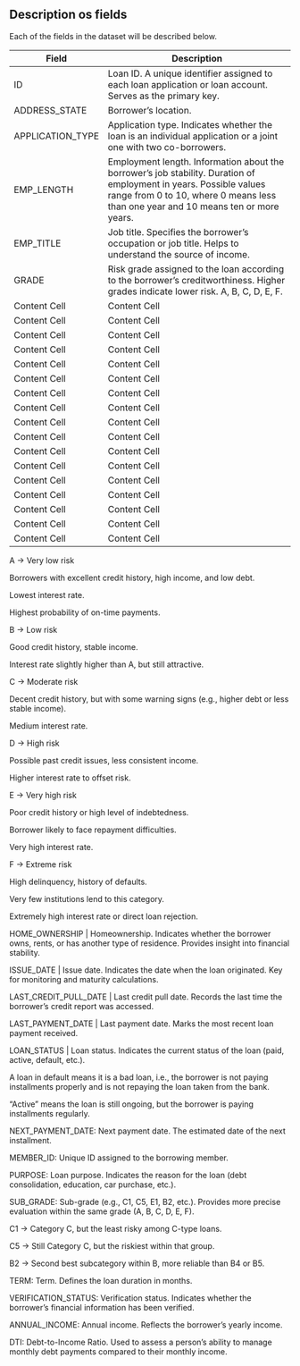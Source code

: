 ## Description os fields 

Each of the fields in the dataset will be described below.


Field  | Description
------------- | -------------
ID  | Loan ID. A unique identifier assigned to each loan application or loan account. Serves as the primary key.
ADDRESS_STATE  |  Borrower’s location.
APPLICATION_TYPE  |  Application type. Indicates whether the loan is an individual application or a joint one with two co-borrowers.
EMP_LENGTH  |  Employment length. Information about the borrower’s job stability. Duration of employment in years. Possible values range from 0 to 10, where 0 means less than one year and 10 means ten or more years.
EMP_TITLE  |  Job title. Specifies the borrower’s occupation or job title. Helps to understand the source of income.
GRADE  |  Risk grade assigned to the loan according to the borrower’s creditworthiness. Higher grades indicate lower risk. A, B, C, D, E, F.
Content Cell  | Content Cell 
Content Cell  | Content Cell
Content Cell  | Content Cell 
Content Cell  | Content Cell
Content Cell  | Content Cell 
Content Cell  | Content Cell
Content Cell  | Content Cell 
Content Cell  | Content Cell
Content Cell  | Content Cell 
Content Cell  | Content Cell
Content Cell  | Content Cell 
Content Cell  | Content Cell
Content Cell  | Content Cell 
Content Cell  | Content Cell
Content Cell  | Content Cell 
Content Cell  | Content Cell
Content Cell  | Content Cell 



A → Very low risk

Borrowers with excellent credit history, high income, and low debt.

Lowest interest rate.

Highest probability of on-time payments.

B → Low risk

Good credit history, stable income.

Interest rate slightly higher than A, but still attractive.

C → Moderate risk

Decent credit history, but with some warning signs (e.g., higher debt or less stable income).

Medium interest rate.

D → High risk

Possible past credit issues, less consistent income.

Higher interest rate to offset risk.

E → Very high risk

Poor credit history or high level of indebtedness.

Borrower likely to face repayment difficulties.

Very high interest rate.

F → Extreme risk

High delinquency, history of defaults.

Very few institutions lend to this category.

Extremely high interest rate or direct loan rejection.

HOME_OWNERSHIP  |  Homeownership. Indicates whether the borrower owns, rents, or has another type of residence. Provides insight into financial stability.

ISSUE_DATE  |  Issue date. Indicates the date when the loan originated. Key for monitoring and maturity calculations.

LAST_CREDIT_PULL_DATE  |  Last credit pull date. Records the last time the borrower’s credit report was accessed.

LAST_PAYMENT_DATE  |  Last payment date. Marks the most recent loan payment received.

LOAN_STATUS  |  Loan status. Indicates the current status of the loan (paid, active, default, etc.).

A loan in default means it is a bad loan, i.e., the borrower is not paying installments properly and is not repaying the loan taken from the bank.

“Active” means the loan is still ongoing, but the borrower is paying installments regularly.

NEXT_PAYMENT_DATE: Next payment date. The estimated date of the next installment.

MEMBER_ID: Unique ID assigned to the borrowing member.

PURPOSE: Loan purpose. Indicates the reason for the loan (debt consolidation, education, car purchase, etc.).

SUB_GRADE: Sub-grade (e.g., C1, C5, E1, B2, etc.). Provides more precise evaluation within the same grade (A, B, C, D, E, F).

C1 → Category C, but the least risky among C-type loans.

C5 → Still Category C, but the riskiest within that group.

B2 → Second best subcategory within B, more reliable than B4 or B5.

TERM: Term. Defines the loan duration in months.

VERIFICATION_STATUS: Verification status. Indicates whether the borrower’s financial information has been verified.

ANNUAL_INCOME: Annual income. Reflects the borrower’s yearly income.

DTI: Debt-to-Income Ratio. Used to assess a person’s ability to manage monthly debt payments compared to their monthly income.